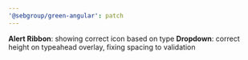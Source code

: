 ```yaml
---
'@sebgroup/green-angular': patch
---
```


**Alert Ribbon**: showing correct icon based on type
**Dropdown**: correct height on typeahead overlay, fixing spacing to validation
